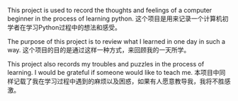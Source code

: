 This project is used to record the thoughts and feelings of a computer beginner in the process of learning python.
这个项目是用来记录一个计算机初学者在学习Python过程中的想法和感受。

The purpose of this project is to review what I learned in one day in such a way.
这个项目的目的是通过这样一种方式，来回顾我的一天所学。

This project also records my troubles and puzzles in the process of learning. I would be grateful if someone would like to teach me.
本项目中同样记载了我在学习过程中遇到的麻烦以及困惑，如果有人愿意教导我，我将不胜感激。
